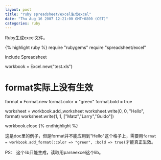 ```yaml
---
layout: post
title: "ruby spreadsheet/excel生成excel"
date: "Thu Aug 16 2007 12:21:00 GMT+0800 (CST)"
categories: ruby
---
```


Ruby生成excel文件。

{% highlight ruby %}
require "rubygems"
require "spreadsheet/excel"

include Spreadsheet

workbook = Excel.new("test.xls")

# format实际上没有生效
format = Format.new
format.color = "green"
format.bold = true

worksheet = workbook.add_worksheet
worksheet.write(0, 0, "Hello", format)
worksheet.write(1, 1, ["Matz","Larry","Guido"])

workbook.close
{% endhighlight %}

这是doc里的例子，但是format并不能应用到"Hello"这个格子上，需要用`format = workbook.add_format(:color => "green", :bold => true)`才能真正生效。

PS:　这个lib只能生成，读取用parseexcel这个lib。
